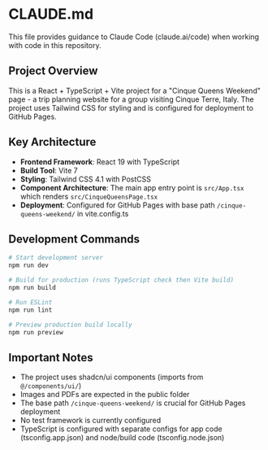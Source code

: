 # CLAUDE.md

This file provides guidance to Claude Code (claude.ai/code) when working with code in this repository.

## Project Overview

This is a React + TypeScript + Vite project for a "Cinque Queens Weekend" page - a trip planning website for a group visiting Cinque Terre, Italy. The project uses Tailwind CSS for styling and is configured for deployment to GitHub Pages.

## Key Architecture

- **Frontend Framework**: React 19 with TypeScript
- **Build Tool**: Vite 7
- **Styling**: Tailwind CSS 4.1 with PostCSS
- **Component Architecture**: The main app entry point is `src/App.tsx` which renders `src/CinqueQueensPage.tsx`
- **Deployment**: Configured for GitHub Pages with base path `/cinque-queens-weekend/` in vite.config.ts

## Development Commands

```bash
# Start development server
npm run dev

# Build for production (runs TypeScript check then Vite build)
npm run build

# Run ESLint
npm run lint

# Preview production build locally
npm run preview
```

## Important Notes

- The project uses shadcn/ui components (imports from `@/components/ui/`)
- Images and PDFs are expected in the public folder
- The base path `/cinque-queens-weekend/` is crucial for GitHub Pages deployment
- No test framework is currently configured
- TypeScript is configured with separate configs for app code (tsconfig.app.json) and node/build code (tsconfig.node.json)
